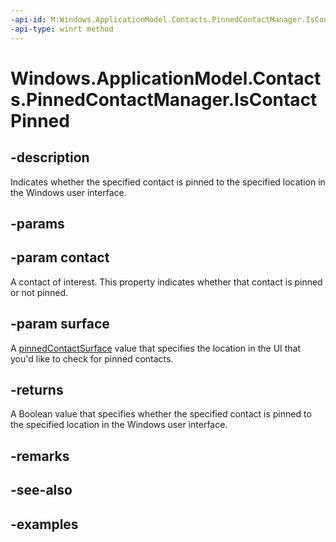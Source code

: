 ----api-id: M:Windows.ApplicationModel.Contacts.PinnedContactManager.IsContactPinned(Windows.ApplicationModel.Contacts.Contact,Windows.ApplicationModel.Contacts.PinnedContactSurface)
-api-type: winrt method
---<!-- Method syntax.public bool PinnedContactManager.IsContactPinned(Contact contact, PinnedContactSurface surface)--># Windows.ApplicationModel.Contacts.PinnedContactManager.IsContactPinned## -descriptionIndicates whether the specified contact is pinned to the specified location in the Windows user interface.## -params## -param contactA contact of interest. This property indicates whether that contact is pinned or not pinned.  ## -param surfaceA [pinnedContactSurface](pinnedcontactsurface.md) value that specifies the location in the UI that you'd like to check for pinned contacts.## -returnsA Boolean value that specifies whether the specified contact is pinned to the specified location in the Windows user interface.## -remarks## -see-also## -examples